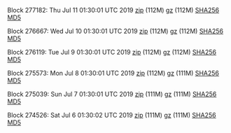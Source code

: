 Block 277182: Thu Jul 11 01:30:01 UTC 2019 [zip](https://files.01coin.io/mainnet/2019-07-11/bootstrap.dat.zip) (112M) [gz](https://files.01coin.io/mainnet/2019-07-11/bootstrap.dat.tar.gz) (112M) [SHA256](https://files.01coin.io/mainnet/2019-07-11/sha256.txt) [MD5](https://files.01coin.io/mainnet/2019-07-11/md5.txt)

Block 276667: Wed Jul 10 01:30:01 UTC 2019 [zip](https://files.01coin.io/mainnet/2019-07-10/bootstrap.dat.zip) (112M) [gz](https://files.01coin.io/mainnet/2019-07-10/bootstrap.dat.tar.gz) (112M) [SHA256](https://files.01coin.io/mainnet/2019-07-10/sha256.txt) [MD5](https://files.01coin.io/mainnet/2019-07-10/md5.txt)

Block 276119: Tue Jul  9 01:30:01 UTC 2019 [zip](https://files.01coin.io/mainnet/2019-07-09/bootstrap.dat.zip) (112M) [gz](https://files.01coin.io/mainnet/2019-07-09/bootstrap.dat.tar.gz) (112M) [SHA256](https://files.01coin.io/mainnet/2019-07-09/sha256.txt) [MD5](https://files.01coin.io/mainnet/2019-07-09/md5.txt)

Block 275573: Mon Jul  8 01:30:01 UTC 2019 [zip](https://files.01coin.io/mainnet/2019-07-08/bootstrap.dat.zip) (112M) [gz](https://files.01coin.io/mainnet/2019-07-08/bootstrap.dat.tar.gz) (111M) [SHA256](https://files.01coin.io/mainnet/2019-07-08/sha256.txt) [MD5](https://files.01coin.io/mainnet/2019-07-08/md5.txt)

Block 275039: Sun Jul  7 01:30:01 UTC 2019 [zip](https://files.01coin.io/mainnet/2019-07-07/bootstrap.dat.zip) (111M) [gz](https://files.01coin.io/mainnet/2019-07-07/bootstrap.dat.tar.gz) (111M) [SHA256](https://files.01coin.io/mainnet/2019-07-07/sha256.txt) [MD5](https://files.01coin.io/mainnet/2019-07-07/md5.txt)

Block 274526: Sat Jul  6 01:30:02 UTC 2019 [zip](https://files.01coin.io/mainnet/2019-07-06/bootstrap.dat.zip) (111M) [gz](https://files.01coin.io/mainnet/2019-07-06/bootstrap.dat.tar.gz) (111M) [SHA256](https://files.01coin.io/mainnet/2019-07-06/sha256.txt) [MD5](https://files.01coin.io/mainnet/2019-07-06/md5.txt)
